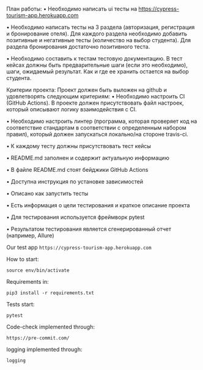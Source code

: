 План работы:
 • Необходимо написать ui тесты на https://cypress-tourism-app.herokuapp.com 

 • Необходимо написать тесты на  3 раздела (авторизация, регистрация и бронирование отеля). Для каждого раздела необходимо добавить позитивные и негативные тесты (количество на выбор студента). Для раздела бронирования достаточно позитивного теста. 

 • Необходимо составить к тестам тестовую документацию. В тест кейсах должны быть предварительные шаги (если это необходимо), шаги, ожидаемый результат. Как и где ее хранить остается на выбор студента.

Критерии проекта: 
Проект должен быть выложен на github и удовлетворять следующим критериям: 
 • Необходимо настроить CI (GitHub Actions). В проекте должен присутствовать файл настроек, который описывают логику взаимодействия с CI.

 • Необходимо настроить линтер (программа, которая проверяет код на соответствие стандартам в соответствии с определенным набором правил), который должен запускаться локально/на стороне travis-ci. 

 • К каждому тесту должны присутствовать тест кейсы 
            
 • README.md заполнен и содержит актуальную информацию

 • В файле README.md стоят бейджики GitHub Actions

 • Доступна инструкция по установке зависимостей

 • Описано как запустить тесты

 • Есть информация о цели тестирования и краткое описание проекта

 • Для тестирования используется фреймворк pytest 

 • Результатом тестирования является сгенерированный отчет (например, Allure)







Our test app 
```https://cypress-tourism-app.herokuapp.com ```

How to start:
```python3 -m venv env
source env/bin/activate
```

Requirements in:
```
pip3 install -r requirements.txt
```

Tests start:
```
pytest
```

Code-check implemented through:
```
https://pre-commit.com/
```


logging implemented through:
```
logging
```
